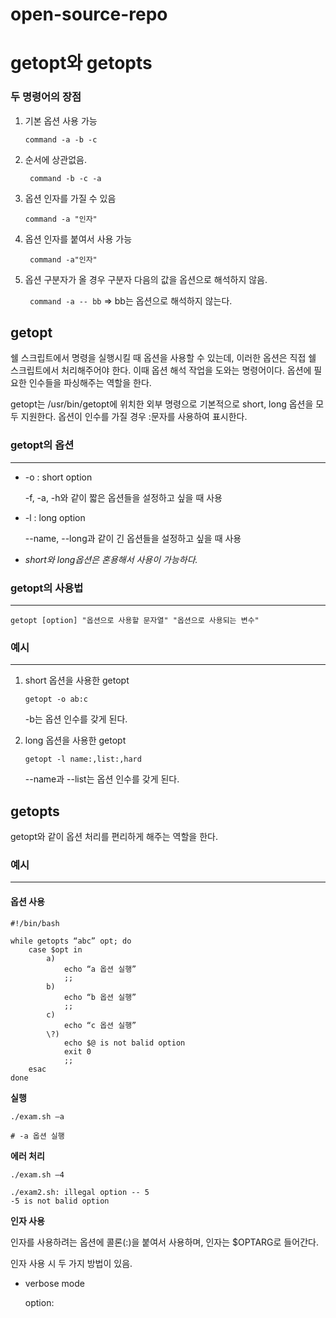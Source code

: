 # open-source-repo

# getopt와 getopts

### 두 명령어의 장점
1. 기본 옵션 사용 가능

	``` command -a -b -c ```
	
2. 순서에 상관없음.

	``` command -b -c -a```
	
3. 옵션 인자를 가질 수 있음

	``` command -a "인자" ```
	
4. 옵션 인자를 붙여서 사용 가능

	``` command -a"인자"```
	
5. 옵션 구분자가 올 경우 구분자 다음의 값을 옵션으로 해석하지 않음.

	``` command -a -- bb```
	=> bb는 옵션으로 해석하지 않는다.

## getopt

쉘 스크립트에서 명령을 실행시킬 때 옵션을 사용할 수 있는데, 이러한 옵션은 직접 쉘 스크립트에서 처리해주어야 한다. 이때 옵션 해석 작업을 도와는 명령어이다. 옵션에 필요한 인수들을 파싱해주는 역할을 한다.



getopt는 /usr/bin/getopt에 위치한 외부 명령으로 기본적으로 short, long 옵션을 모두 지원한다. 옵션이 인수를 가질 경우 :문자를 사용하여 표시한다.


### getopt의 옵션

***

+ -o : short option

	-f, -a, -h와 같이 짧은 옵션들을 설정하고 싶을 때 사용

+ -l : long option

	--name, --long과 같이 긴 옵션들을 설정하고 싶을 때 사용


+ _short와 long옵션은 혼용해서 사용이 가능하다._


### getopt의 사용법

***

```getopt [option] "옵션으로 사용할 문자열" "옵션으로 사용되는 변수"```

### 예시

***

1. short 옵션을 사용한 getopt

	```getopt -o ab:c```

	-b는 옵션 인수를 갖게 된다.

2. long 옵션을 사용한 getopt


	```getopt -l name:,list:,hard```

	--name과 --list는 옵션 인수를 갖게 된다.


## getopts

getopt와 같이 옵션 처리를 편리하게 해주는 역할을 한다.

### 예시

***

#### 옵션 사용

```
#!/bin/bash

while getopts “abc” opt; do
	case $opt in
		a)
			echo “a 옵션 실행”
			;;
		b)
			echo “b 옵션 실행”
			;;
		c)
			echo “c 옵션 실행”
		\?)
			echo $@ is not balid option
			exit 0
			;;
	esac
done
```

**실행**

```./exam.sh –a```

```# -a 옵션 실행```

**에러 처리**

```./exam.sh –4```
```
./exam2.sh: illegal option -- 5
-5 is not balid option
```


**인자 사용**

인자를 사용하려는 옵션에 콜론(:)을 붙여서 사용하며, 인자는 $OPTARG로 들어간다.

인자 사용 시 두 가지 방법이 있음.

+ verbose mode

	option:
	
	
	
